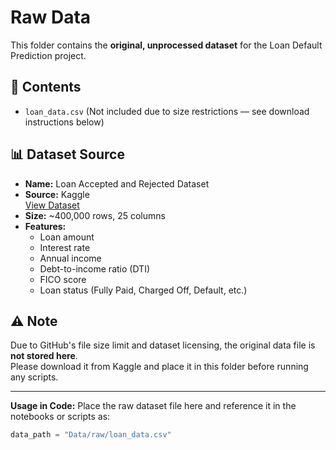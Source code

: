 # Raw Data

This folder contains the **original, unprocessed dataset** for the Loan Default Prediction project.

## 📂 Contents
- `loan_data.csv` (Not included due to size restrictions — see download instructions below)

## 📊 Dataset Source
- **Name:** Loan Accepted and Rejected Dataset
- **Source:** Kaggle  
  [View Dataset](https://www.kaggle.com/datasets/krishnamurthi1703/housing-datasetloan-accepted-and-rejected)
- **Size:** ~400,000 rows, 25 columns
- **Features:**
  - Loan amount
  - Interest rate
  - Annual income
  - Debt-to-income ratio (DTI)
  - FICO score
  - Loan status (Fully Paid, Charged Off, Default, etc.)

## ⚠️ Note
Due to GitHub's file size limit and dataset licensing, the original data file is **not stored here**.  
Please download it from Kaggle and place it in this folder before running any scripts.

---

**Usage in Code:**
Place the raw dataset file here and reference it in the notebooks or scripts as:
```python
data_path = "Data/raw/loan_data.csv"
